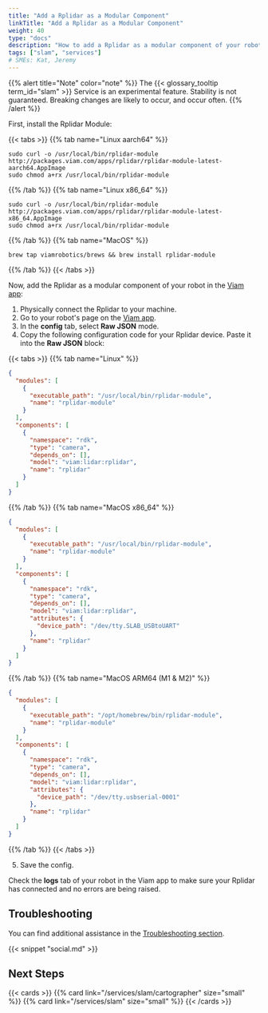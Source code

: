 ```yaml
---
title: "Add a Rplidar as a Modular Component"
linkTitle: "Add a Rplidar as a Modular Component"
weight: 40
type: "docs"
description: "How to add a Rplidar as a modular component of your robot."
tags: ["slam", "services"]
# SMEs: Kat, Jeremy
---
```


{{% alert title="Note" color="note" %}}
The {{< glossary_tooltip term_id="slam" >}} Service is an experimental feature.
Stability is not guaranteed.
Breaking changes are likely to occur, and occur often.
{{% /alert %}}

First, install the Rplidar Module:

{{< tabs >}}
{{% tab name="Linux aarch64" %}}

```{id="terminal-prompt" class="command-line" data-prompt="$"}
sudo curl -o /usr/local/bin/rplidar-module http://packages.viam.com/apps/rplidar/rplidar-module-latest-aarch64.AppImage
sudo chmod a+rx /usr/local/bin/rplidar-module
```

{{% /tab %}}
{{% tab name="Linux x86_64" %}}

```{id="terminal-prompt" class="command-line" data-prompt="$"}
sudo curl -o /usr/local/bin/rplidar-module http://packages.viam.com/apps/rplidar/rplidar-module-latest-x86_64.AppImage
sudo chmod a+rx /usr/local/bin/rplidar-module
```

{{% /tab %}}
{{% tab name="MacOS" %}}

```{id="terminal-prompt" class="command-line" data-prompt="$"}
brew tap viamrobotics/brews && brew install rplidar-module
```

{{% /tab %}}
{{< /tabs >}}

Now, add the Rplidar as a modular component of your robot in the [Viam app](https://app.viam.com/):

1. Physically connect the Rplidar to your machine.
2. Go to your robot's page on the [Viam app](https://app.viam.com/).
3. In the **config** tab, select **Raw JSON** mode.
4. Copy the following configuration code for your Rplidar device.
  Paste it into the **Raw JSON** block:

  {{< tabs >}}
  {{% tab name="Linux" %}}

  ```json
  {
    "modules": [
      {
        "executable_path": "/usr/local/bin/rplidar-module",
        "name": "rplidar-module"
      }
    ],
    "components": [
      {
        "namespace": "rdk",
        "type": "camera",
        "depends_on": [],
        "model": "viam:lidar:rplidar",
        "name": "rplidar"
      }
    ]
  }
  ```

  {{% /tab %}}
  {{% tab name="MacOS x86_64" %}}

  ```json
  {
    "modules": [
      {
        "executable_path": "/usr/local/bin/rplidar-module",
        "name": "rplidar-module"
      }
    ],
    "components": [
      {
        "namespace": "rdk",
        "type": "camera",
        "depends_on": [],
        "model": "viam:lidar:rplidar",
        "attributes": {
          "device_path": "/dev/tty.SLAB_USBtoUART"
        },
        "name": "rplidar"
      }
    ]
  }
  ```

  {{% /tab %}}
  {{% tab name="MacOS ARM64 (M1 & M2)" %}}

  ```json
  {
    "modules": [
      {
        "executable_path": "/opt/homebrew/bin/rplidar-module",
        "name": "rplidar-module"
      }
    ],
    "components": [
      {
        "namespace": "rdk",
        "type": "camera",
        "depends_on": [],
        "model": "viam:lidar:rplidar",
        "attributes": {
          "device_path": "/dev/tty.usbserial-0001"
        },
        "name": "rplidar"
      }
    ]
  }
  ```

  {{% /tab %}}
  {{< /tabs >}}

5. Save the config.

Check the **logs** tab of your robot in the Viam app to make sure your Rplidar has connected and no errors are being raised.

## Troubleshooting

You can find additional assistance in the [Troubleshooting section](/appendix/troubleshooting/).

{{< snippet "social.md" >}}

## Next Steps

{{< cards >}}
  {{% card link="/services/slam/cartographer" size="small" %}}
  {{% card link="/services/slam" size="small" %}}
{{< /cards >}}
